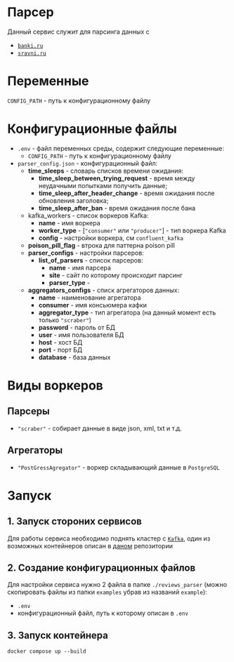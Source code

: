 # Парсер

Данный сервис служит для парсинга данных с
- [`banki.ru`](banki.ru)
- [`sravni.ru`](sravni.ru)

# Переменные

`CONFIG_PATH` - путь к конфигурационному файлу

# Конфигурационные файлы
- `.env` - файл переменных среды, содержит следующие переменные:
    - `CONFIG_PATH` - путь к конфигурационному файлу
- `parser_config.json` - конфигурационный файл:
    - **time_sleeps** - словарь списков времени ожидания:
        - **time_sleep_between_trying_request** - время между неудачными попытками получить данные;
        - **time_sleep_after_header_change** - время ожидания после обновления заголовка;
        - **time_sleep_after_ban** - время ожидания после бана
    - kafka_workers - список воркеров Kafka:
        - **name** - имя воркера
        - **worker_type** - [`"consumer"` или `"producer"`] - тип воркера Kafka
        - **config** -  настройки воркера, см `confluent_kafka`
    - **poison_pill_flag** - втрока для паттерна poison pill
    - **parser_configs** - настройки парсеров:
        - **list_of_parsers** - список парсеров:
            - **name** - имя парсера
            - **site** - сайт по которому происходит парсинг
            - **parser_type** - 
    - **aggregators_configs** - списк агрегаторов данных:
        - **name** - наименование агрегатора
        - **consumer** - имя консьюмера кафки
        - **aggregator_type** - тип агрегатора (на данный момент есть только `"scraber"`)
        - **password** - пароль от БД
        - **user** - имя пользователя БД
        - **host** - хост БД
        - **port** - порт БД
        - **database** - база данных

# Виды воркеров

## Парсеры

- `"scraber"` - собирает данные в виде json, xml, txt и т.д.

## Агрегаторы

- `"PostGressAgregator"` - воркер складывающий данные в `PostgreSQL`

# Запуск 

## 1. Запуск стороних сервисов

Для работы сервиса необходимо поднять кластер с [`Kafka`](), один из возможных контейнеров описан в [даном](https://github.com/conduktor/kafka-stack-docker-compose) репозитории

## 2. Создание конфигурационных файлов

Для настройки сервиса нужно 2 файла в папке `./reviews_parser` (можно скопировать файлы из папки `examples` убрав из названий `example`):

- `.env`
- конфигурационный файл, путь к которому описан в `.env`


## 3. Запуск контейнера

```
docker compose up --build
```
